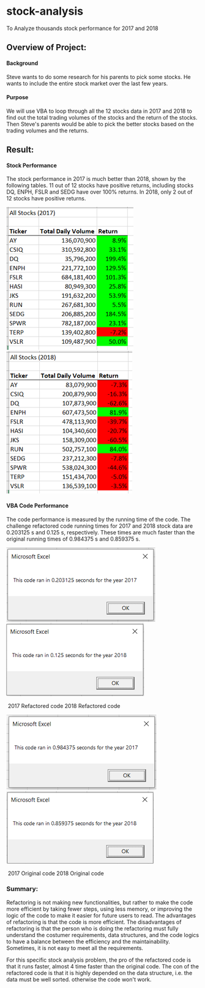 # stock-analysis
To Analyze thousands stock performance for 2017 and 2018



## Overview of Project:

#### Background

Steve wants to do some research for his parents to pick some stocks. He wants to include the entire stock market over the last few years. 

#### Purpose

We will use VBA to loop through all the 12 stocks data in 2017 and 2018 to find out the total trading volumes of the stocks and the return of the stocks.  Then Steve's parents would be able to pick the better stocks based on the trading volumes and the returns.

## Result:

#### Stock Performance

The stock performance in 2017 is much better than 2018, shown by the following tables.  11 out of 12 stocks have positive returns, including stocks DQ, ENPH, FSLR and SEDG have over 100% returns.  In 2018, only 2 out of 12 stocks have positive returns.

![2017 Stock](Resources/All_Stocks_2017.PNG)![2018 Stock](Resources/All_Stocks_2018.PNG)    



#### VBA Code Performance

The code performance is measured by the running time of the code.  The challenge refactored code running times for 2017 and 2018 stock data are 0.203125 s and 0.125 s, respectively.  These times are much faster than the original running times of 0.984375 s and 0.859375 s. 



![2017 Run time](Resources/VBA_Challenge_2017.PNG)                ![2018 run time](Resources/VBA_Challenge_2018.PNG)

​					2017 Refactored code																		2018 Refactored code

![2017 original run time](Resources/Running_Time_2017.PNG)        ![2018or iginal run time](Resources/Running_Time_2018.PNG)

​					2017 Original code																				2018 Original code



### Summary:

Refactoring is not making new functionalities, but rather to make the code more efficient by taking fewer steps, using less memory, or improving the logic of the code to make it easier for future users to read.  The advantages of refactoring is that the code is more efficient.  The disadvantages of refactoring is that the person who is doing the refactoring must fully understand the  costumer requirements, data structures, and the code logics to have a balance between the efficiency and the maintainability.  Sometimes, it is not easy to meet all the requirements.

For this specific stock analysis problem, the pro of the refactored code is that it runs faster, almost 4 time faster than the original code.  The con of the refactored code is that it is highly depended on the data structure, i.e. the data must be well sorted.  otherwise the code won't work.
